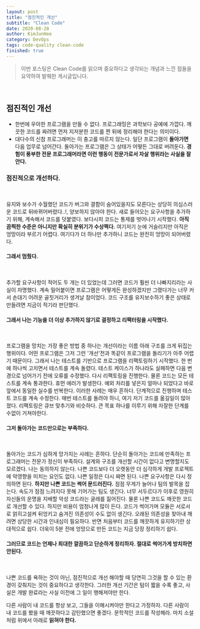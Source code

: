 ```yaml
---
layout: post
title: "점진적인 개선"
subtitle: "Clean Code"
date: 2020-08-28
author: KimJunHee
category: DevOps
tags: code-quality clean-code
finished: true
---
```


> 이번 포스팅은 Clean Code를 읽으며 중요하다고 생각되는 개념과 느낀 점들을 요약하여 발췌한 게시글입니다.

<br/>

## 점진적인 개선

* 한번에 우아한 프로그램을 만들 수 없다. 프로그래밍은 과학보다 공예에 가깝다. 깨끗한 코드를 짜려면 먼저 지저분한 코드를 짠 뒤에 정리해야 한다는 의미이다.
* 대다수의 신참 프로그래머는 이 충고를 따르지 않는다. 일단 프로그램이 **돌아가면** 다음 업무로 넘어간다. 돌아가는 프로그램은 그 상태가 어떻든 그대로 버려둔다. **경험이 풍부한 전문 프로그래머라면 이런 행동이 전문가로서 자살 행위라는 사실을 잘 안다.**


### 점진적으로 개선하다.

<br>

유지와 보수가 수월했던 코드가 버그와 결함이 숨어있을지도 모른다는 상당히 의심스러운 코드로 뒤바뀌어버렸다..!, 양보하지 않아야 한다. 새로 들어오는 요구사항을 추가하기 위해, 계속해서 코드를 덧붙였다. 보다시피 코드는 통제를 벗어나기 시작했다. **아직 끔찍한 수준은 아니지만 확실히 분위기가 수상쩍다.** 여기저기 눈에 거슬리지만 아직은 엉망이라 부르기 어렵다. 여기다가 더 하나만 추가하니 코드는 완전히 엉망이 되어버렸다.

#### 그래서 멈췄다.

<br>

추가할 요구사항이 적어도 두 개는 더 있었는데 그러면 코드가 훨씬 더 나빠지리라는 사실이 자명했다. 계속 밀어붙이면 프로그램은 어떻게든 완성하겠지만 그랬다가는 너무 커서 손대기 어려운 골칫거리가 생겨날 참이었다. 코드 구조를 유지보수하기 좋은 상태로 만들려면 지금이 적기라 판단했다.

#### 그래서 나는 기능을 더 이상 추가하지 않기로 결정하고 리팩터링을 시작했다.

<br>

프로그램을 망치는 가장 좋은 방법 중 하나는 개선이라는 이름 아래 구조를 크게 뒤집는 행위이다. 어떤 프로그램은 그저 그런 '개선'전과 똑같이 프로그램을 돌리기가 아주 어렵기 때문이다. 그래서 나는 테스트를 기반으로 프로그램을 리팩토링하기 시작했다. 한 번에 하나씩 고치면서 테스트를 계속 돌렸다. 테스트 케이스가 하나라도 실패하면 다음 변경으로 넘어가기 전에 오류를 수정했다. 다시 리팩토링을 진행한다. 물론 코드는 모든 테스트를 계속 통과한다. 휴먼 에러가 발생한다. 예외 처리를 넣은지 얼마나 되었다고 바로 앞에서 동일한 실수를 반복한다. 이러한 사례는 매우 흔하다. 단계적으로 진행하며 테스트 코드를 계속 수정한다. 매번 테스트를 돌려야 하니, 여기 저기 코드를 옮길일이 많아졌다. 리팩토링은 큐브 맞추기와 비슷하다. 큰 목표 하나를 이루기 위해 자잘한 단계를 수없이 거쳐야한다.

#### 그저 돌아가는 코드만으로는 부족하다.

<br>

돌아가는 코드가 심하게 망가지는 사례는 흔하다. 단순히 돌아가는 코드에 만족하는 프로그래머는 전문가 정신이 부족하다. 설계와 구조를 개선할 시간이 없다고 변명할지도 모르겠다. 나는 동의하지 않는다. 나쁜 코드보다 더 오랫동안 더 심각하게 개발 프로젝트에 악영향을 미치는 요인도 없다. 나쁜 일정은 다시 짜면 된다. 나쁜 요구사항은 다시 정의하면 된다. **하지만 나쁜 코드는 썩어 문드러진다.** 점점 무게가 늘어나 팀의 발목을 잡는다. 속도가 점점 느려지다 못해 기어가는 팀도 생긴다. 너무 서두르다가 이후로 영원히 자신들의 운명을 지배할 악성 코드라는 굴레를 짊어진다. 물론 나쁜 코드도 깨끗한 코드로 개선할 수 있다. 하지만 비용이 엄청나게 많이 든다. 코드가 썩어가며 모듈은 서로서로 얽히고설켜 뒤엉키고 숨겨진 의존성이 수도 없이 생긴다. 오래된 의존성을 찾아내 깨려면 상당한 시간과 인내심이 필요하다. 반면 처음부터 코드를 깨끗하게 유지하기란 상대적으로 쉽다. 더욱이 5분 전에 엉망으로 만든 코드는 지금 당장 정리하기 쉽다.

#### 그러므로 코드는 언제나 최대한 깔끔하고 단순하게 정리하자. 절대로 썩어가게 방치하면 안된다.

<br>

나쁜 코드를 욕하는 것이 아닌, 점진적으로 개선 해야할 때 당연히 그것을 할 수 있는 환경이 갖춰지는 것이 중요하다고 생각한다. 그러한 개선 기간은 텀이 짧을 수록 좋고, 사실은 개발 완료라는 사실 이전에 그 일이 행해져야만 한다.

다른 사람이 내 코드를 항상 보고, 그들을 이해시켜야만 한다고 가정하자. 다른 사람이 내 코드를 봤을 때 깨끗하다고 감탄했으면 좋겠다. 문학적인 코드를 작성해라. 마치 소설처럼 위에서 아래로 **읽혀야 한다.**

